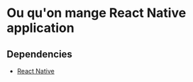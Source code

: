 # Ou qu'on mange React Native application

## Dependencies
- [React Native](https://facebook.github.io/react-native/)
